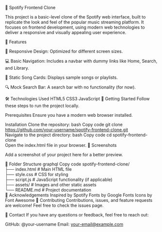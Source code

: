 🎵 Spotify Frontend Clone


This project is a basic-level clone of the Spotify web interface, built to replicate the look and feel of the popular music streaming platform. It focuses on frontend development, using modern web technologies to deliver a responsive and visually appealing user experience.

🌟 Features

🎨 Responsive Design: Optimized for different screen sizes.

💻 Basic Navigation: Includes a navbar with dummy links like Home, Search, and Library.

🎵 Static Song Cards: Displays sample songs or playlists.

🔍 Mock Search Bar: A search bar with no functionality (for now).

🛠️ Technologies Used
HTML5
CSS3
JavaScript
🚀 Getting Started
Follow these steps to run the project locally.

Prerequisites
Ensure you have a modern web browser installed.

Installation
Clone the repository:
bash
Copy code
git clone https://github.com/your-username/spotify-frontend-clone.git  
Navigate to the project directory:
bash
Copy code
cd spotify-frontend-clone  
Open the index.html file in your browser.
📸 Screenshots

Add a screenshot of your project here for a better preview.

📂 Folder Structure
graphql
Copy code
spotify-frontend-clone/  
├── index.html         # Main HTML file  
├── style.css          # CSS for styling  
├── script.js          # JavaScript functionality (if applicable)  
├── assets/            # Images and other static assets  
└── README.md          # Project documentation  
🙌 Acknowledgements
Inspired by Spotify
Fonts by Google Fonts
Icons by Font Awesome
🤝 Contributing
Contributions, issues, and feature requests are welcome!
Feel free to check the issues page.

📧 Contact
If you have any questions or feedback, feel free to reach out:

GitHub: @your-username
Email: your-email@example.com
